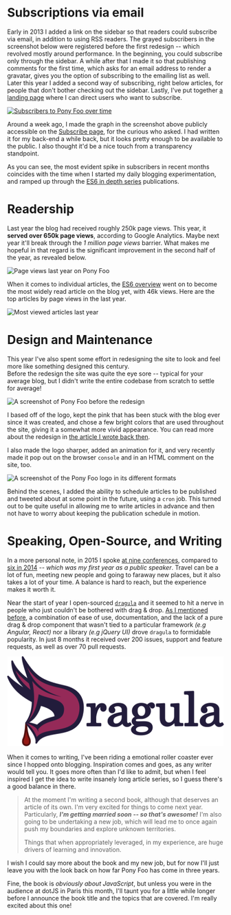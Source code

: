 # Subscriptions via email

Early in 2013 I added a link on the sidebar so that readers could subscribe via email, in addition to using RSS readers. The grayed subscribers in the screenshot below were registered before the first redesign -- which revolved mostly around performance. In the beginning, you could subscribe only through the sidebar. A while after that I made it so that publishing comments for the first time, which asks for an email address to render a gravatar, gives you the option of subscribing to the emailing list as well. Later this year I added a second way of subscribing, right below articles, for people that don't bother checking out the sidebar. Lastly, I've put together [a landing page][2] where I can direct users who want to subscribe.

[![Subscribers to Pony Foo over time][1]][2]

Around a week ago, I made the graph in the screenshot above publicly accessible on the [Subscribe page][2], for the curious who asked. I had written it for my back-end a while back, but it looks pretty enough to be available to the public. I also thought it'd be a nice touch from a transparency standpoint.

As you can see, the most evident spike in subscribers in recent months coincides with the time when I started my daily blogging experimentation, and ramped up through the [ES6 in depth series][3] publications.

# Readership

Last year the blog had received roughly 250k page views. This year, it **served over 650k page views**, according to Google Analytics. Maybe next year it'll break through the _1 million page views_ barrier. What makes me hopeful in that regard is the significant improvement in the second half of the year, as revealed below.

![Page views last year on Pony Foo][4]

When it comes to individual articles, the [ES6 overview][5] went on to become the most widely read article on the blog yet, with 46k views. Here are the top articles by page views in the last year.

![Most viewed articles last year][6]

# Design and Maintenance

This year I've also spent some effort in redesigning the site to look and feel more like something designed this century.  
Before the redesign the site was quite the eye sore -- typical for your average blog, but I didn't write the entire codebase from scratch to settle for average!

![A screenshot of Pony Foo before the redesign][7]

I based off of the logo, kept the pink that has been stuck with the blog ever since it was created, and chose a few bright colors that are used throughout the site, giving it a somewhat more vivid appearance. You can read more about the redesign in [the article I wrote back then][9].

I also made the logo sharper, added an animation for it, and very recently made it pop out on the browser `console` and in an HTML comment on the site, too.

![A screenshot of the Pony Foo logo in its different formats][8]

Behind the scenes, I added the ability to schedule articles to be published and tweeted about at some point in the future, using a `cron` job. This turned out to be quite useful in allowing me to write articles in advance and then not have to worry about keeping the publication schedule in motion.

# Speaking, Open-Source, and Writing

In a more personal note, in 2015 I spoke [at nine conferences][11], compared to [six in 2014][10] _-- which was my first year as a public speaker_. Travel can be a lot of fun, meeting new people and going to faraway new places, but it also takes a lot of your time. A balance is hard to reach, but the experience makes it worth it.

Near the start of year I open-sourced [`dragula`][12] and it seemed to hit a nerve in people who just couldn't be bothered with drag & drop. [As I mentioned before][13], a combination of ease of use, documentation, and the lack of a pure drag & drop component that wasn't tied to a particular framework _(e.g Angular, React)_ nor a library _(e.g jQuery UI)_ drove `dragula` to formidable popularity. In just 8 months it received over 200 issues, support and feature requests, as well as over 70 pull requests.

[![The logo for dragula -- it's awesome!][14]][12]

When it comes to writing, I've been riding a emotional roller coaster ever since I hopped onto blogging. Inspiration comes and goes, as any writer would tell you. It goes more often than I'd like to admit, but when I feel inspired I get the idea to write insanely long article series, so I guess there's a good balance in there.

> At the moment I'm writing a second book, although that deserves an article of its own. I'm very excited for things to come next year. Particularly, _**I'm getting married soon -- so that's awesome!**_ I'm also going to be undertaking a new job, which will lead me to once again push my boundaries and explore unknown territories.
>
> Things that when appropriately leveraged, in my experience, are huge drivers of learning and innovation.

I wish I could say more about the book and my new job, but for now I'll just leave you with the look back on how far Pony Foo has come in three years.

Fine, the book is _obviously about JavaScript_, but unless you were in the audience at dotJS in Paris this month, I'll taunt you for a little while longer before I announce the book title and the topics that are covered. I'm really excited about this one!

[1]: https://i.imgur.com/zUeYXVl.png
[2]: /subscribe "Get Subscribed to Pony Foo!"
[3]: /articles/tagged/es6-in-depth "ES6 in Depth on Pony Foo"
[4]: https://i.imgur.com/PSB5DHD.png
[5]: /articles/es6 "ES6 Overview in 350 Bullet Points on Pony Foo"
[6]: https://i.imgur.com/ZHjbqw5.png
[7]: https://i.imgur.com/eihfWoU.jpg
[8]: https://i.imgur.com/ISt6ziQ.png
[9]: /articles/redesign "Pony Foo Gets a Face Lift on Pony Foo"
[10]: http://lanyrd.com/profile/bevacqua/2014/
[11]: http://lanyrd.com/profile/bevacqua/2015/
[12]: https://github.com/bevacqua/dragula "bevacqua/dragula on GitHub"
[13]: /articles/why-i-write-plain-javascript-modules "Why I Write Plain JavaScript Modules on Pony Foo"
[14]: https://github.com/bevacqua/dragula/raw/master/resources/logo.png
